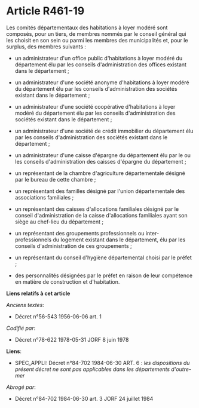 # Article R461-19

Les comités départementaux des habitations à loyer modéré sont composés, pour un tiers, de membres nommés par le conseil
général qui les choisit en son sein ou parmi les membres des municipalités et, pour le surplus, des membres suivants :

- un administrateur d'un office public d'habitations à loyer modéré du département élu par les conseils d'administration des
offices existant dans le département ;

- un administrateur d'une société anonyme d'habitations à loyer modéré du département élu par les conseils d'administration
des sociétés existant dans le département ;

- un administrateur d'une société coopérative d'habitations à loyer modéré du département élu par les conseils
d'administration des sociétés existant dans le département ;

- un administrateur d'une société de crédit immobilier du département élu par les conseils d'administration des sociétés
existant dans le département ;

- un administrateur d'une caisse d'épargne du département élu par le ou les conseils d'administration des caisses d'épargne
du département ;

- un représentant de la chambre d'agriculture départementale désigné par le bureau de cette chambre ;

- un représentant des familles désigné par l'union départementale des associations familiales ;

- un représentant des caisses d'allocations familiales désigné par le conseil d'administration de la caisse d'allocations
familiales ayant son siège au chef-lieu du département ;

- un représentant des groupements professionnels ou inter-professionnels du logement existant dans le département, élu par
les conseils d'administration de ces groupements ;

- un représentant du conseil d'hygiène départemental choisi par le préfet ;

- des personnalités désignées par le préfet en raison de leur compétence en matière de construction et d'habitation.

**Liens relatifs à cet article**

_Anciens textes_:

  - Décret n°56-543 1956-06-06 art. 1

_Codifié par_:

  - Décret n°78-622 1978-05-31 JORF 8 juin 1978

**Liens**:

  - SPEC_APPLI: Décret n°84-702 1984-06-30 ART. 6 : *les dispositions du présent décret ne sont pas applicables dans les départements d'outre-mer*

_Abrogé par_:

  - Décret n°84-702 1984-06-30 art. 3 JORF 24 juillet 1984
